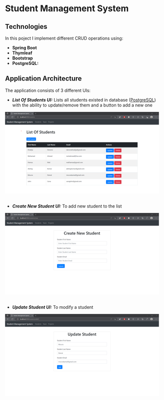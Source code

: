 # Student Management System

## Technologies

In this poject I implement different CRUD operations using:
- **Spring Boot**
- **Thymleaf** 
- **Bootstrap**
- **PostgreSQL:**

## Application Architecture

The application consists of 3 different UIs:

- ***List Of Students UI:*** Lists all students existed in database ([PostgreSQL](https://www.postgresql.org/)) with the ability to update/remove them and a button to add a new one

<img src=student_list.png>

##

- ***Create New Student UI:*** To add new student to the list

<img src=new_student.png>

## 

- ***Update Student UI:*** To modify a student

<img src=update_student.png>

